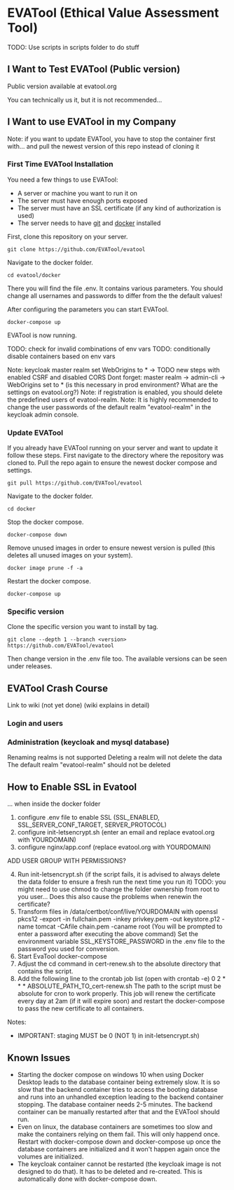 # EVATool (Ethical Value Assessment Tool)

TODO: Use scripts in scripts folder to do stuff

## I Want to Test EVATool (Public version)

Public version available at evatool.org

You can technically us it, but it is not recommended...

## I Want to use EVATool in my Company

Note: if you want to update EVATool, you have to stop the container first with... and pull the newest version of this repo instead of cloning it

### First Time EVATool Installation

You need a few things to use EVATool:

- A server or machine you want to run it on
- The server must have enough ports exposed
- The server must have an SSL certificate (if any kind of authorization is used)
- The server needs to have [git](https://git-scm.com/) and [docker](https://www.docker.com/) installed

First, clone this repository on your server.

```
git clone https://github.com/EVATool/evatool
```

Navigate to the docker folder.

```
cd evatool/docker
```

There you will find the file .env. It contains various parameters. You should change all usernames and passwords to differ from the the default values!

After configuring the parameters you can start EVATool.

```
docker-compose up
```

EVATool is now running.

TODO: check for invalid combinations of env vars
TODO: conditionally disable containers based on env vars

Note: keycloak master realm set WebOrigins to *
    -> TODO new steps with enabled CSRF and disabled CORS
    Dont forget: master realm -> admin-cli -> WebOrigins set to * (is this necessary in prod environment? What are the settings on evatool.org?)
Note: if registration is enabled, you should delete the predefined users of evatool-realm.
Note: It is highly recommended to change the user passwords of the default realm "evatool-realm" in the keycloak admin console.

### Update EVATool

If you already have EVATool running on your server and want to update it follow these steps. First navigate to the directory where the repository was cloned to. Pull the repo again to ensure the newest docker compose and settings.

```
git pull https://github.com/EVATool/evatool
```

Navigate to the docker folder.

```
cd docker
```

Stop the docker compose.

```
docker-compose down
```

Remove unused images in order to ensure newest version is pulled (this deletes all unused images on your system).

```
docker image prune -f -a
```

Restart the docker compose.

```
docker-compose up
```

### Specific version

Clone the specific version you want to install by tag.

```
git clone --depth 1 --branch <version> https://github.com/EVATool/evatool
```

Then change version in the .env file too. The available versions can be seen under releases.

## EVATool Crash Course

Link to wiki (not yet done) (wiki explains in detail)

### Login and users


### Administration (keycloak and mysql database)

Renaming realms is not supported
Deleting a realm will not delete the data
The default realm "evatool-realm" should not be deleted

## How to Enable SSL in Evatool

... when inside the docker folder

1. configure .env file to enable SSL (SSL_ENABLED, SSL_SERVER_CONF_TARGET, SERVER_PROTOCOL)
2. configure init-letsencrypt.sh (enter an email and replace evatool.org with YOURDOMAIN)
3. configure nginx/app.conf (replace evatool.org with YOURDOMAIN)

ADD USER GROUP WITH PERMISSIONS?

4. Run init-letsencrypt.sh (if the script fails, it is advised to always delete the data folder to ensure a fresh run the next time you run it)
   TODO: you might need to use chmod to change the folder ownership from root to you user... Does this also cause the problems when renewin the certificate?
5. Transform files in /data/certbot/conf/live/YOURDOMAIN with
   openssl pkcs12 -export -in fullchain.pem -inkey privkey.pem -out keystore.p12 -name tomcat -CAfile chain.pem -caname root
     (You will be prompted to enter a password after executing the above command)
   Set the environment variable SSL_KEYSTORE_PASSWORD in the .env file to the password you used for conversion.
6. Start EvaTool docker-compose
7. Adjust the cd command in cert-renew.sh to the absolute directory that contains the script.
8. Add the following line to the crontab job list (open with crontab -e)
   0 2 * * * ABSOLUTE_PATH_TO_cert-renew.sh
   The path to the script must be absolute for cron to work properly.
   This job will renew the certificate every day at 2am (if it will expire soon) and restart the docker-compose to pass the new certificate to all containers.

Notes:
- IMPORTANT: staging MUST be 0 (NOT 1) in init-letsencrypt.sh)

## Known Issues

- Starting the docker compose on windows 10 when using Docker Desktop leads to the database container being extremely slow. It is so slow that the backend container tries to access the booting database and runs into an unhandled exception leading to the backend container stopping. The database container needs 2-5 minutes. The backend container can be manually restarted after that and the EVATool should run.
- Even on linux, the database containers are sometimes too slow and make the containers relying on them fail. This will only happend once. Restart with docker-compose down and docker-compose up once the database containers are initialized and it won't happen again once the volumes are initialized.
- The keycloak container cannot be restarted (the keycloak image is not designed to do that). It has to be deleted and re-created. This is automatically done with docker-compose down.
